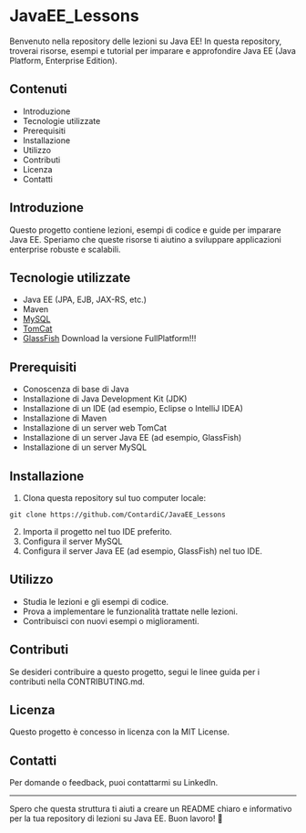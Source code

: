 # JavaEE_Lessons

Benvenuto nella repository delle lezioni su Java EE! In questa repository, troverai risorse, esempi e tutorial per imparare e approfondire Java EE (Java Platform, Enterprise Edition).

## Contenuti

- Introduzione
- Tecnologie utilizzate
- Prerequisiti
- Installazione
- Utilizzo
- Contributi
- Licenza
- Contatti

## Introduzione

Questo progetto contiene lezioni, esempi di codice e guide per imparare Java EE. Speriamo che queste risorse ti aiutino a sviluppare applicazioni enterprise robuste e scalabili.

## Tecnologie utilizzate

- Java EE (JPA, EJB, JAX-RS, etc.)
- Maven
- [MySQL](https://dev.mysql.com/downloads/mysql/)
- [TomCat](https://tomcat.apache.org/) 
- [GlassFish]([https://javaee.github.io/glassfish/download](https://projects.eclipse.org/projects/ee4j.glassfish/downloads)) Download la versione FullPlatform!!!

## Prerequisiti

- Conoscenza di base di Java
- Installazione di Java Development Kit (JDK)
- Installazione di un IDE (ad esempio, Eclipse o IntelliJ IDEA)
- Installazione di Maven
- Installazione di un server web TomCat
- Installazione di un server Java EE (ad esempio, GlassFish)
- Installazione di un server MySQL

## Installazione

1. Clona questa repository sul tuo computer locale:
   
`git clone https://github.com/ContardiC/JavaEE_Lessons`
   
2. Importa il progetto nel tuo IDE preferito.
3. Configura il server MySQL
4. Configura il server Java EE (ad esempio, GlassFish) nel tuo IDE.

## Utilizzo

- Studia le lezioni e gli esempi di codice.
- Prova a implementare le funzionalità trattate nelle lezioni.
- Contribuisci con nuovi esempi o miglioramenti.

## Contributi

Se desideri contribuire a questo progetto, segui le linee guida per i contributi nella CONTRIBUTING.md.

## Licenza

Questo progetto è concesso in licenza con la MIT License.

## Contatti

Per domande o feedback, puoi contattarmi su LinkedIn.

---

Spero che questa struttura ti aiuti a creare un README chiaro e informativo per la tua repository di lezioni su Java EE. Buon lavoro! 🚀

